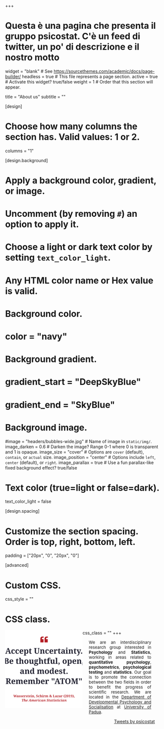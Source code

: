 +++
# Questa è una pagina che presenta il gruppo psicostat. C'è un feed di twitter, un po' di descrizione e il nostro motto

widget = "blank"  # See https://sourcethemes.com/academic/docs/page-builder/
headless = true  # This file represents a page section.
active = true  # Activate this widget? true/false
weight = 1  # Order that this section will appear.

title = "About us"
subtitle = ""

[design]
  # Choose how many columns the section has. Valid values: 1 or 2.
  columns = "1"

[design.background]
  # Apply a background color, gradient, or image.
  #   Uncomment (by removing `#`) an option to apply it.
  #   Choose a light or dark text color by setting `text_color_light`.
  #   Any HTML color name or Hex value is valid.

  # Background color.
  # color = "navy"
  
  # Background gradient.
  # gradient_start = "DeepSkyBlue"
  # gradient_end = "SkyBlue"
  
  # Background image.
  #image = "headers/bubbles-wide.jpg"  # Name of image in `static/img/`.
  image_darken = 0.6  # Darken the image? Range 0-1 where 0 is transparent and 1 is opaque.
  image_size = "cover"  #  Options are `cover` (default), `contain`, or `actual` size.
  image_position = "center"  # Options include `left`, `center` (default), or `right`.
  image_parallax = true  # Use a fun parallax-like fixed background effect? true/false

  # Text color (true=light or false=dark).
  text_color_light = false

[design.spacing]
  # Customize the section spacing. Order is top, right, bottom, left.
  padding = ["20px", "0", "20px", "0"]

[advanced]
 # Custom CSS. 
 css_style = ""
 
 # CSS class.
 css_class = ""
+++
<a href="https://www.tandfonline.com/doi/full/10.1080/00031305.2019.1583913">
<img src="img/atom.svg" width="250" align="left">
</a>

<div style="float: left; width: 40%; font-size:95%; padding-left:20px" align="justify">
    We are an interdisciplinary research group interested in <b>Psychology</b> and <b>Statistics</b>, working in areas related to <b>quantitative psychology</b>, <b>psychometrics</b>, <b>psychological testing</b> and <b>statistics</b>.
    Our goal is to promote the connection between the two fields in order to benefit the progress of scientific research. We are located in the <a href="https://www.dpss.unipd.it/en/">Department of Developmental Psychology and Socialisation</a> at <a href="https://www.unipd.it/en/">University of Padua</a>.
</div>

<div style="float: right; width: 35%">
<ul>
<a class="twitter-timeline"
    href="https://twitter.com/psicostat?ref_src=twsrc%5Etfw"
    data-width="500"
    data-height="250">
    Tweets by psicostat</a>
<script async src="https://platform.twitter.com/widgets.js" charset="utf-8"></script>
</ul>
